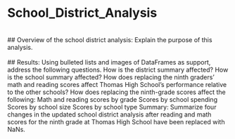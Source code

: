 # School_District_Analysis<br>
<br>
## Overview of the school district analysis: Explain the purpose of this analysis. <br>
<br>
## Results: Using bulleted lists and images of DataFrames as support, address the following questions.
How is the district summary affected?
How is the school summary affected?
How does replacing the ninth graders’ math and reading scores affect Thomas High School’s performance relative to the other schools?
How does replacing the ninth-grade scores affect the following:
Math and reading scores by grade
Scores by school spending
Scores by school size
Scores by school type
Summary: Summarize four changes in the updated school district analysis after reading and math scores for the ninth grade at Thomas High School have been replaced with NaNs.